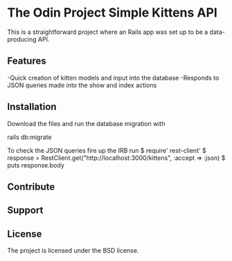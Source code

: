 The Odin Project Simple Kittens API
===========

This is a straightforward project where an Rails app was set up to be a data-producing API. 

Features
-----------

-Quick creation of kitten models and input into the database
-Responds to JSON queries made into the show and index actions

Installation
-----------

Download the files and run the database migration with
  
  rails db:migrate

To check the JSON queries fire up the IRB
  run $ require' rest-client'
  $ response = RestClient.get("http://localhost:3000/kittens", :accept => :json)
  $ puts response.body

Contribute
-----------


Support
-----------


License
-----------

The project is licensed under the BSD license.